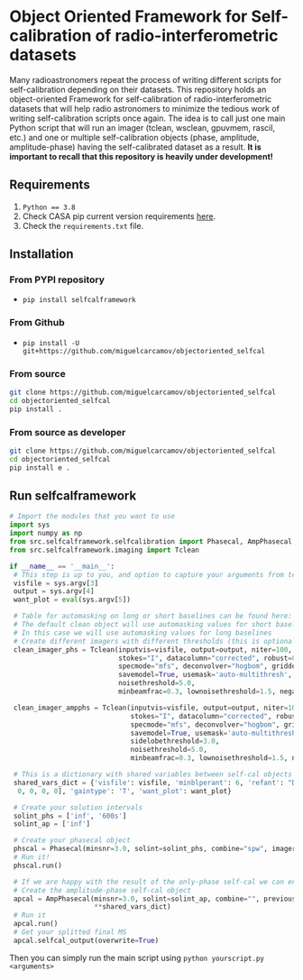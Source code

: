 # Object Oriented Framework for Self-calibration of radio-interferometric datasets

Many radioastronomers repeat the process of writing different scripts for self-calibration
depending on their datasets. This repository holds an object-oriented Framework for self-calibration
of radio-interferometric datasets that will help radio astronomers to minimize the tedious work of
writing self-calibration scripts once again. The idea is to call just one main Python script that
will run an imager (tclean, wsclean, gpuvmem, rascil, etc.) and one or multiple self-calibration
objects (phase, amplitude, amplitude-phase) having the self-calibrated dataset as a result.
**It is important to recall that this repository is heavily under development!**

## Requirements

1. `Python == 3.8`
2. Check CASA pip current version requirements [here](https://casadocs.readthedocs.io/en/stable/notebooks/introduction.html#Modular-Packages).
3. Check the `requirements.txt` file.

## Installation

### From PYPI repository

- `pip install selfcalframework`

### From Github

- `pip install -U git+https://github.com/miguelcarcamov/objectoriented_selfcal`

### From source

```bash
git clone https://github.com/miguelcarcamov/objectoriented_selfcal
cd objectoriented_selfcal
pip install .
```

### From source as developer

```bash
git clone https://github.com/miguelcarcamov/objectoriented_selfcal
cd objectoriented_selfcal
pip install e .
```

## Run selfcalframework

```Python
# Import the modules that you want to use
import sys
import numpy as np
from src.selfcalframework.selfcalibration import Phasecal, AmpPhasecal
from src.selfcalframework.imaging import Tclean

if __name__ == '__main__':
 # This step is up to you, and option to capture your arguments from terminal is using sys.argv
 visfile = sys.argv[3]
 output = sys.argv[4]
 want_plot = eval(sys.argv[5])

 # Table for automasking on long or short baselines can be found here: https://casaguides.nrao.edu/index.php/Automasking_Guide
 # The default clean object will use automasking values for short baselines
 # In this case we will use automasking values for long baselines
 # Create different imagers with different thresholds (this is optional, you can create just one)
 clean_imager_phs = Tclean(inputvis=visfile, output=output, niter=100, M=1024, N=1024, cell="0.005arcsec",
                           stokes="I", datacolumn="corrected", robust=0.5,
                           specmode="mfs", deconvolver="hogbom", gridder="standard",
                           savemodel=True, usemask='auto-multithresh', threshold="0.1mJy", sidelobethreshold=3.0,
                           noisethreshold=5.0,
                           minbeamfrac=0.3, lownoisethreshold=1.5, negativethreshold=0.0, interactive=True)

 clean_imager_ampphs = Tclean(inputvis=visfile, output=output, niter=100, M=1024, N=1024, cell="0.005arcsec",
                              stokes="I", datacolumn="corrected", robust=0.5,
                              specmode="mfs", deconvolver="hogbom", gridder="standard",
                              savemodel=True, usemask='auto-multithresh', threshold="0.025mJy",
                              sidelobethreshold=3.0,
                              noisethreshold=5.0,
                              minbeamfrac=0.3, lownoisethreshold=1.5, negativethreshold=0.0, interactive=True)

 # This is a dictionary with shared variables between self-cal objects
 shared_vars_dict = {'visfile': visfile, 'minblperant': 6, 'refant': "DA51", 'spwmap': [
  0, 0, 0, 0], 'gaintype': 'T', 'want_plot': want_plot}

 # Create your solution intervals
 solint_phs = ['inf', '600s']
 solint_ap = ['inf']

 # Create your phasecal object
 phscal = Phasecal(minsnr=3.0, solint=solint_phs, combine="spw", imager=clean_imager_phs, **shared_vars_dict)
 # Run it!
 phscal.run()

 # If we are happy with the result of the only-phase self-cal we can end the code here, if not...
 # Create the amplitude-phase self-cal object
 apcal = AmpPhasecal(minsnr=3.0, solint=solint_ap, combine="", previous_selfcal=phscal, imager=clean_imager_ampphs,
                     **shared_vars_dict)
 # Run it
 apcal.run()
 # Get your splitted final MS
 apcal.selfcal_output(overwrite=True)
```

Then you can simply run the main script using `python yourscript.py <arguments>`
